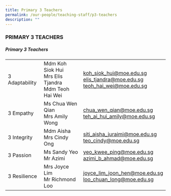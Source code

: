 ```yaml
---
title: Primary 3 Teachers
permalink: /our-people/teaching-staff/p3-teachers
description: ""
---
```


### PRIMARY 3 TEACHERS

##### Primary 3 Teachers
|  	|  	|  	|
|---	|---	|---	|
| 3 Adaptability 	| Mdm Koh Siok Hui<br>Mrs Elis Tjandra<br>Mdm Teoh Hai Wei 	| [koh\_siok\_hui@moe.edu.sg](mailto:koh_siok_hui@moe.edu.sg) <br>[elis\_tjandra@moe.edu.sg](mailto:elis_tjandra@moe.edu.sg) <br>[teoh\_hai\_wei@moe.edu.sg](mailto:teoh_hai_wei@moe.edu.sg) 	|
| 3 Empathy 	| Ms Chua Wen Qian<br>Mrs Amily Wong 	| [chua\_wen\_qian@moe.edu.sg](mailto:chua_wen_qian@moe.edu.sg)  <br>[teh\_ai\_hui\_amily@moe.edu.sg](mailto:teh_ai_hui_amily@moe.edu.sg) 	|
| 3 Integrity 	| Mdm Aisha<br>Mrs Cindy Ong 	| [siti\_aisha\_juraimi@moe.edu.sg](mailto:siti_aisha_juraimi@moe.edu.sg)<br>[teo\_cindy@moe.edu.sg](mailto:teo_cindy@moe.edu.sg)	|
| 3 Passion 	| Ms Sandy Yeo<br>Mr Azimi 	| [yeo\_kwee\_ping@moe.edu.sg](mailto:yeo_kwee_ping@moe.edu.sg)  <br>[azimi\_b\_ahmad@moe.edu.sg](mailto:azimi_b_ahmad@moe.edu.sg) 	|
| 3 Resilience 	| Mrs Joyce Lim<br>Mr Richmond Loo 	| [joyce\_lim\_joon\_hen@moe.edu.sg](mailto:joyce_lim_joon_hen@moe.edu.sg) <br>[loo\_chuan\_long@moe.edu.sg](mailto:loo_chuan_long@moe.edu.sg) 	|